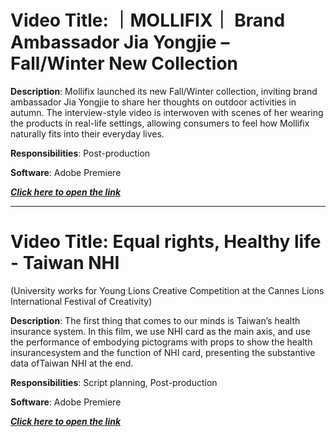 # Video Title: ｜MOLLIFIX｜ Brand Ambassador Jia Yongjie – Fall/Winter New Collection
**Description**: Mollifix launched its new Fall/Winter collection, inviting brand ambassador Jia Yongjie to share her thoughts on outdoor activities in autumn. The interview-style video is interwoven with scenes of her wearing the products in real-life settings, allowing consumers to feel how Mollifix naturally fits into their everyday lives.

**Responsibilities**: Post-production

**Software**: Adobe Premiere

***[Click here to open the link](https://youtu.be/NzmV9CNA1ck?si=udD95VTyuhFtPm3S)***

_____
# Video Title: Equal rights, Healthy life - Taiwan NHI 
(University works for Young Lions Creative Competition at the Cannes Lions International Festival of Creativity)

**Description**: The first thing that comes to our minds is Taiwan’s health insurance system. In this film, we use NHI card as the main axis, and use the performance of embodying pictograms with props to show the health insurancesystem and the function of NHI card, presenting the substantive data ofTaiwan NHI at the end.

**Responsibilities**: Script planning, Post-production

**Software**: Adobe Premiere

***[Click here to open the link](https://www.youtube.com/watch?v=M76kegqwdoc&list=LL&index=4&t=2s)***
